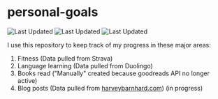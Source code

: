 # personal-goals
![Last Updated](https://img.shields.io/date/1613100001?color=FC4C02&label=Fitness%20Updated&logo=strava)
![Last Updated](https://img.shields.io/date/1613100001?color=7ac70c&label=Language%20Updated&logo=duolingo)
![Last Updated](https://img.shields.io/date/1613100001?color=e9e5cd&label=Books%20Updated&logo=goodreads)

I use this repository to keep track of my progress in these major areas:

1. Fitness (Data pulled from Strava)
2. Language learning (Data pulled from Duolingo)
3. Books read ("Manually" created because goodreads API no longer active)
4. Blog posts (Data pulled from [harveybarnhard.com](https://harveybarnhard.com)) (in progress)
